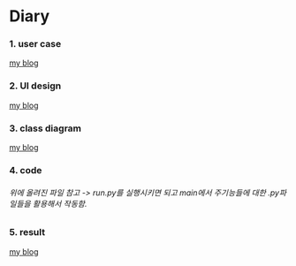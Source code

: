 # Diary

### 1. user case
 [my blog](https://get-it-withbsj.tistory.com/52?category=855141, "get-it-withbsj link")

### 2. UI design
[my blog](https://get-it-withbsj.tistory.com/53?category=855141, "get-it-withbsj link")

### 3. class diagram
[my blog](https://get-it-withbsj.tistory.com/56?category=855141, "get-it-withbsj link")

### 4. code
###### 위에 올려진 파일 참고 -> run.py를 실행시키면 되고 main에서 주기능들에 대한 .py파일들을 활용해서 작동함.

### 5. result

[my blog](https://get-it-withbsj.tistory.com/63?category=855141, "get-it-withbsj link")


